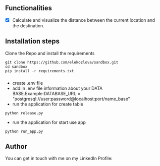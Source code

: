 ## Functionalities
- [x] Calculate and visualize the distance between the current location and the destination.

## Installation steps

Clone the Repo and install the requirements

```
git clone https://github.com/elekozlova/sandbox.git
cd sandbox
pip install -r requirements.txt
```
### 
 - create .env file
 - add in .env file information about your DATA BASE.Example:DATABASE_URL = "postgresql://user:password@localhost:port/name_base"
 - run the application for create table
```
python release.py 
```
- run the application for start use app
```
python run_app.py
```


## Author
You can get in touch with me on my LinkedIn Profile: